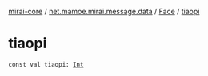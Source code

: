 [mirai-core](../../index.md) / [net.mamoe.mirai.message.data](../index.md) / [Face](index.md) / [tiaopi](./tiaopi.md)

# tiaopi

`const val tiaopi: `[`Int`](https://kotlinlang.org/api/latest/jvm/stdlib/kotlin/-int/index.html)